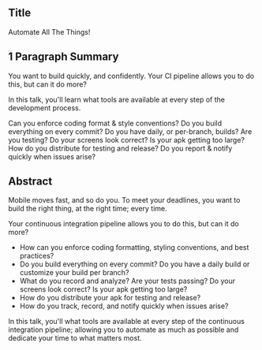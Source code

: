 ## Title
Automate All The Things!

## 1 Paragraph Summary
You want to build quickly, and confidently. Your CI pipeline allows you to do this, but can it do more?

In this talk, you'll learn what tools are available at every step of the development process.

Can you enforce coding format & style conventions?
Do you build everything on every commit? Do you have daily, or per-branch, builds?
Are you testing? Do your screens look correct? Is your apk getting too large?
How do you distribute for testing and release?
Do you report & notify quickly when issues arise?

## Abstract

Mobile moves fast, and so do you. To meet your deadlines, you want to build the right thing, at the right time; every time.

Your continuous integration pipeline allows you to do this, but can it do more?

- How can you enforce coding formatting, styling conventions, and best practices?
- Do you build everything on every commit? Do you have a daily build or customize your build per branch?
- What do you record and analyze? Are your tests passing? Do your screens look correct? Is your apk getting too large?
- How do you distribute your apk for testing and release?
- How do you track, record, and notify quickly when issues arise?

In this talk, you'll what tools are available at every step of the continuous integration pipeline; allowing you to automate as much as possible and dedicate your time to what matters most.
